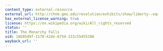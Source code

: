 ```yaml
---
content_type: external-resource
external_url: http://chnm.gmu.edu/revolution/exhibits/show/liberty--equality--fraternity/monarchy-falls
has_external_license_warning: true
license: https://en.wikipedia.org/wiki/All_rights_reserved
status: ''
title: The Monarchy Falls
uid: 18b9549f-1170-42de-875d-133c55455288
wayback_url: ''
---
```

